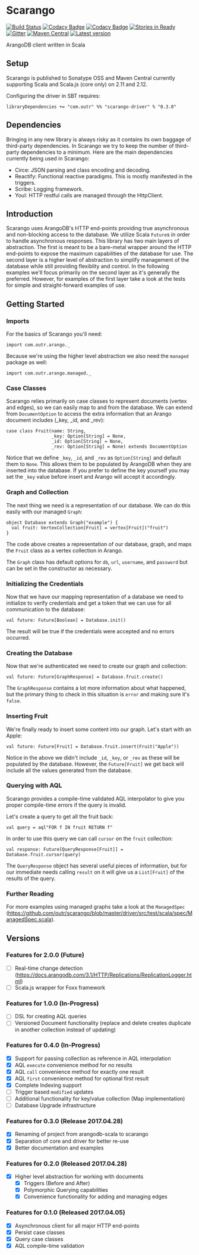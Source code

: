 # Scarango

[![Build Status](https://travis-ci.org/outr/scarango.svg?branch=master)](https://travis-ci.org/outr/scarango)
[![Codacy Badge](https://api.codacy.com/project/badge/Grade/be829fed3c134f8cbf14c60290651d63)](https://www.codacy.com/app/matthicks/scarango?utm_source=github.com&amp;utm_medium=referral&amp;utm_content=outr/scarango&amp;utm_campaign=Badge_Grade)
[![Codacy Badge](https://api.codacy.com/project/badge/Coverage/be829fed3c134f8cbf14c60290651d63)](https://www.codacy.com/app/matthicks/scarango?utm_source=github.com&utm_medium=referral&utm_content=outr/scarango&utm_campaign=Badge_Coverage)
[![Stories in Ready](https://badge.waffle.io/outr/scarango.png?label=ready&title=Ready)](https://waffle.io/outr/scarango)
[![Gitter](https://badges.gitter.im/Join%20Chat.svg)](https://gitter.im/outr/scarango)
[![Maven Central](https://maven-badges.herokuapp.com/maven-central/com.outr/scarango-driver_2.12/badge.svg)](https://maven-badges.herokuapp.com/maven-central/com.outr/scarango-driver_2.12)
[![Latest version](https://index.scala-lang.org/outr/scarango/scarango-driver/latest.svg)](https://index.scala-lang.org/outr/scarango)

ArangoDB client written in Scala

## Setup

Scarango is published to Sonatype OSS and Maven Central currently supporting Scala and Scala.js (core only) on 2.11 and 2.12.

Configuring the driver in SBT requires:

```
libraryDependencies += "com.outr" %% "scarango-driver" % "0.3.0"
```

## Dependencies

Bringing in any new library is always risky as it contains its own baggage of third-party dependencies. In Scarango we
try to keep the number of third-party dependencies to a minimum. Here are the main dependencies currently being used in
Scarango:

- Circe: JSON parsing and class encoding and decoding.
- Reactify: Functional reactive paradigms. This is mostly manifested in the triggers.
- Scribe: Logging framework.
- YouI: HTTP restful calls are managed through the HttpClient.

## Introduction

Scarango uses ArangoDB's HTTP end-points providing true asynchronous and non-blocking access to the database. We utilize
Scala `Future`s in order to handle asynchronous responses. This library has two main layers of abstraction. The first is
meant to be a bare-metal wrapper around the HTTP end-points to expose the maximum capabilities of the database for use.
The second layer is a higher level of abstraction to simplify management of the database while still providing flexiblity
and control. In the following examples we'll focus primarily on the second layer as it's generally the preferred. However,
for examples of the first layer take a look at the tests for simple and straight-forward examples of use.

## Getting Started

### Imports

For the basics of Scarango you'll need:

```
import com.outr.arango._
```

Because we're using the higher level abstraction we also need the `managed` package as well:

```
import com.outr.arango.managed._
```

### Case Classes

Scarango relies primarily on case classes to represent documents (vertex and edges), so we can easily map to and from the
database. We can extend from `DocumentOption` to access the extra information that an Arango document includes (_key, _id, and _rev):

```
case class Fruit(name: String,
                 _key: Option[String] = None,
                 _id: Option[String] = None,
                 _rev: Option[String] = None) extends DocumentOption
```

Notice that we define `_key`, `_id`, and `_rev` as `Option[String]` and default them to `None`. This allows them to be
populated by ArangoDB when they are inserted into the database. If you prefer to define the key yourself you may set the
`_key` value before insert and Arango will accept it accordingly.

### Graph and Collection

The next thing we need is a representation of our database. We can do this easily with our managed `Graph`:

```
object Database extends Graph("example") {
  val fruit: VertexCollection[Fruit] = vertex[Fruit]("fruit")
}
```

The code above creates a representation of our database, graph, and maps the `Fruit` class as a vertex collection in Arango.

The `Graph` class has default options for `db`, `url`, `username`, and `password` but can be set in the constructor as necessary.

### Initializing the Credentials

Now that we have our mapping representation of a database we need to initialize to verify credentials and get a token
that we can use for all communication to the database:

```
val future: Future[Boolean] = Database.init()
```

The result will be true if the credentials were accepted and no errors occurred.

### Creating the Database

Now that we're authenticated we need to create our graph and collection:

```
val future: Future[GraphResponse] = Database.fruit.create()
```

The `GraphResponse` contains a lot more information about what happened, but the primary thing to check in this situation
is `error` and making sure it's `false`.

### Inserting Fruit

We're finally ready to insert some content into our graph. Let's start with an Apple:

```
val future: Future[Fruit] = Database.fruit.insert(Fruit("Apple"))
```

Notice in the above we didn't include `_id`, `_key`, or `_rev` as these will be populated by the database. However, the
`Future[Fruit]` we get back will include all the values generated from the database.

### Querying with AQL

Scarango provides a compile-time validated AQL interpolator to give you proper compile-time errors if the query is invalid.

Let's create a query to get all the fruit back:

```
val query = aql"FOR f IN fruit RETURN f"
```

In order to use this query we can call `cursor` on the `fruit` collection:

```
val response: Future[QueryResponse[Fruit]] = Database.fruit.cursor(query)
```

The `QueryResponse` object has several useful pieces of information, but for our immediate needs calling `result` on it
will give us a `List[Fruit]` of the results of the query.

### Further Reading

For more examples using managed graphs take a look at the `ManagedSpec` (https://github.com/outr/scarango/blob/master/driver/src/test/scala/spec/ManagedSpec.scala).

## Versions

### Features for 2.0.0 (Future)

* [ ] Real-time change detection (https://docs.arangodb.com/3.1/HTTP/Replications/ReplicationLogger.html)
* [ ] Scala.js wrapper for Foxx framework

### Features for 1.0.0 (In-Progress)

* [ ] DSL for creating AQL queries
* [ ] Versioned Document functionality (replace and delete creates duplicate in another collection instead of updating)

### Features for 0.4.0 (In-Progress)

* [X] Support for passing collection as reference in AQL interpolation
* [X] AQL `execute` convenience method for no results
* [X] AQL `call` convenience method for exactly one result
* [X] AQL `first` convenience method for optional first result
* [X] Complete Indexing support
* [ ] Trigger based `modified` updates
* [ ] Additional functionality for key/value collection (Map implementation)
* [ ] Database Upgrade infrastructure

### Features for 0.3.0 (Release 2017.04.28)

* [X] Renaming of project from arangodb-scala to scarango
* [X] Separation of core and driver for better re-use
* [X] Better documentation and examples

### Features for 0.2.0 (Released 2017.04.28)

* [X] Higher level abstraction for working with documents
    * [X] Triggers (Before and After)
    * [X] Polymorphic Querying capabilities
    * [X] Convenience functionality for adding and managing edges
    
### Features for 0.1.0 (Released 2017.04.05)

* [X] Asynchronous client for all major HTTP end-points
* [X] Persist case classes
* [X] Query case classes
* [X] AQL compile-time validation